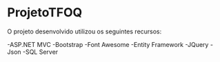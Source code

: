 # ProjetoTFOQ
O projeto desenvolvido utilizou os seguintes recursos:

-ASP.NET MVC
-Bootstrap
-Font Awesome
-Entity Framework
-JQuery
-Json
-SQL Server
